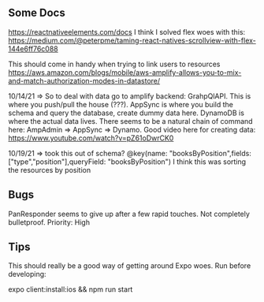 ## Some Docs
https://reactnativeelements.com/docs 
I think I solved flex woes with this: https://medium.com/@peterpme/taming-react-natives-scrollview-with-flex-144e6ff76c088

This should come in handy when trying to link users to resources
https://aws.amazon.com/blogs/mobile/aws-amplify-allows-you-to-mix-and-match-authorization-modes-in-datastore/

10/14/21 => So to deal with data go to amplify backend: GrahpQlAPI. This is where you push/pull the house (???). AppSync
is where you build the schema and query the database, create dummy data here. DynamoDB is where the actual data lives. There
seems to be a natural chain of command here: AmpAdmin => AppSync => Dynamo. Good video here for creating data: https://www.youtube.com/watch?v=pZ61oDwrCK0

10/19/21 => took this out of schema? @key(name: "booksByPosition",fields: ["type","position"],queryField: "booksByPosition")
I think this was sorting the resources by position

## Bugs
PanResponder seems to give up after a few rapid touches. Not completely bulletproof. Priority: High

## Tips
This should really be a good way of getting around Expo woes. Run before developing:

expo client:install:ios && npm run start